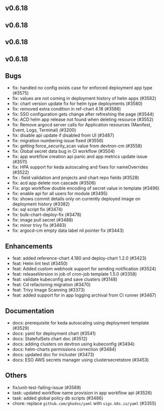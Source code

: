 ## v0.6.18



## v0.6.18



## v0.6.18



## v0.6.18



## Bugs
- fix: handled no config exists case for enforced deployment app type (#3575)
- fix: values are not coming in deployment history of helm apps (#3582)
- fix: chart version update fix for helm type deployments (#3580)
- fix: removed extra condition in ref-chart 4.18 (#3586)
- fix: SSO configuration gets change after refreshing the page (#3544)
- fix: ACD helm app release not found when deleting resource (#3552)
- fix: Remove argocd server calls for Application resources (Manifest, Event, Logs, Terminal) (#3200)
- fix: disable api update if disabled from UI (#3487)
- fix: migration numbering issue fixed (#3556)
- fix: getting force_security_scan value from devtron-cm (#3558)
- fix: Global secret data bug in CI workflow (#3504)
- fix: app workflow creation api panic and app metrics update issue (#3511)
- fix: HPA support for keda autoscaling and fixes for nameOverrides (#3522)
- fix : field validation and projects and chart repo fields (#3528)
- fix: acd app delete non cascade (#3506)
- Fix: argo workflow double encoding of secret value in template (#3496)
- fix: enable api for all users for module (#3495)
- fix: shows commit details only on currently deployed image on deployment history (#3382)
- fix: sql script fix (#3474)
- fix: bulk-chart-deploy-fix (#3478)
- fix: image pull secret (#3488)
- fix: minor trivy fix (#3483)
- fix: argocd-cm empty data label nil pointer fix (#3443)
## Enhancements
- feat: added reference-chart 4.180 and deploy-chart 1.2.0 (#3423)
- feat: Helm lint test (#3450)
- feat: Added custom webhook support for sending notification (#3524)
- feat: releaseVersion in job of cron-job template 1.5.0 (#3358)
- feat: validate kubeconfig and save clusters (#3148)
- feat: Cd refactoring migration (#3470)
- feat: Trivy Image Scanning (#3373)
- feat: added support for in app logging archival from CI runner (#3467)
## Documentation
- docs: prerequisite for keda autoscaling using deployment template (#3529)
- docs: yaml for deployment chart (#3541)
- docs: StatefulSets chart doc (#3512)
- docs: adding clusters on devtron using kubeconfig (#3494)
- docs: helm-charts permissions correction (#3484)
- docs: updated doc for incluster (#3473)
- docs: ESO AWS secrets manager using clustersecretstore (#3453)
## Others
- fix/unit-test-failing-issue (#3569)
- task: updated workflow name provision in app workflow api (#3526)
- task: added global policy db scripts (#3486)
- chore: replace `github.com/ghodss/yaml` with `sigs.k8s.io/yaml` (#3355)
